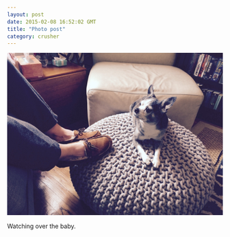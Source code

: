 ```yaml
---
layout: post
date: 2015-02-08 16:52:02 GMT
title: "Photo post"
category: crusher
---
```

![travisj](/images/02f8f9d6fdd3d133853aa3f2863dde1575d0fca60effb3ba3af0525f708fb019.jpg)

Watching over the baby.
